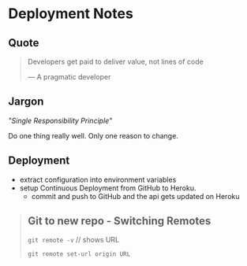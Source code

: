 # Deployment Notes

## Quote

> Developers get paid to deliver value, not lines of code
>
> &mdash; A pragmatic developer

## Jargon

_"Single Responsibility Principle"_

Do one thing really well. Only one reason to change.

## Deployment

- extract configuration into environment variables
- setup Continuous Deployment from GitHub to Heroku.
    - commit and push to GitHub and the api gets updated on Heroku


> ## Git to new repo - Switching Remotes
> `git remote -v`  // shows URL
>
> `git remote set-url origin URL`